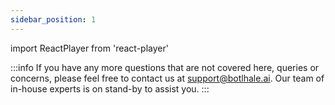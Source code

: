 ```yaml
---
sidebar_position: 1
---
```


import ReactPlayer from 'react-player'

<ReactPlayer playing controls url="https://www.youtube.com/playlist?list=PLy6if8GaiQP4-9Nip8tP68zdmElei0ABO" />

:::info
If you have any more questions that are not covered here, queries or concerns, please feel free to contact us at support@botlhale.ai. Our team of in-house experts is on stand-by to assist you.
:::
